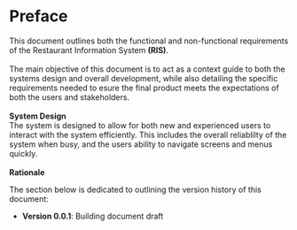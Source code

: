 # Preface 
This document outlines both the functional and non-functional requirements of the Restaurant Information System **(RIS)**.<br><br>
The main objective of this document is to act as a context guide to both the systems design and overall development, while also detailing the specific requirements needed to esure the final product meets the expectations of both the users and stakeholders.
<br><br>
<b>System Design </b><br>
The system is designed to allow for both new and experienced users to interact with the system efficiently. This includes the overall reliablilty of the system when busy, and the users ability to navigate screens and menus quickly.
<br><br>
<b>Rationale</b>

The section below is dedicated to outlining the version history of this document:
- __Version 0.0.1__: Building document draft
